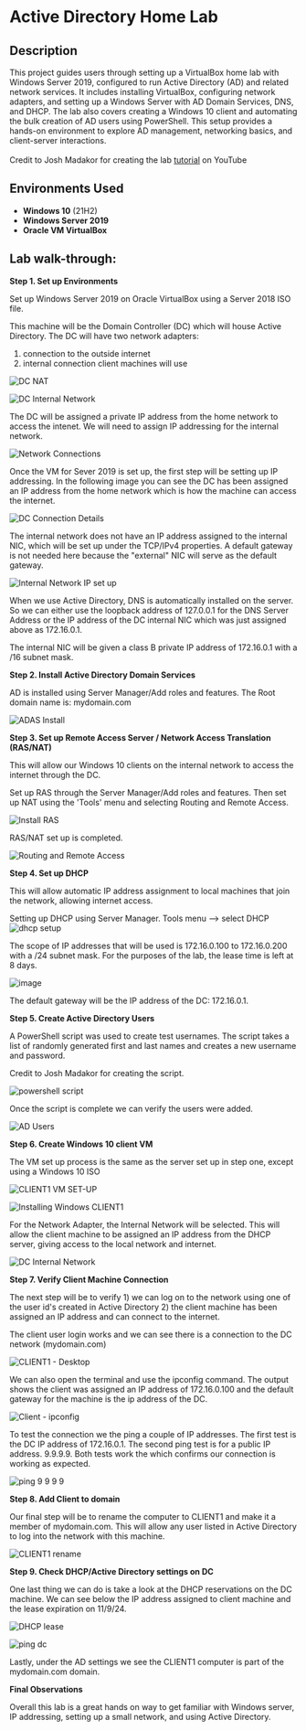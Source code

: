 <h1>Active Directory Home Lab</h1>

<h2>Description</h2>

This project guides users through setting up a VirtualBox home lab with Windows Server 2019, configured to run Active Directory (AD) and related network services. It includes installing VirtualBox, configuring network adapters, and setting up a Windows Server with AD Domain Services, DNS, and DHCP. The lab also covers creating a Windows 10 client and automating the bulk creation of AD users using PowerShell. This setup provides a hands-on environment to explore AD management, networking basics, and client-server interactions.
<br>
<br>
Credit to Josh Madakor for creating the lab [tutorial](https://youtu.be/MHsI8hJmggI?si=2hyOxmObgueOZa8P) on YouTube

<h2>Environments Used </h2>

- <b>Windows 10</b> (21H2)
- <b>Windows Server 2019</b>
- <b>Oracle VM VirtualBox</b>

<h2>Lab walk-through:</h2>

<b>Step 1. Set up Environments</b>

Set up Windows Server 2019 on Oracle VirtualBox using a Server 2018 ISO file.

This machine will be the Domain Controller (DC) which will house Active Directory. The DC will have two network adapters: 

1) connection to the outside internet
2) internal connection client machines will use

![DC NAT](https://github.com/user-attachments/assets/1bb9e65d-4c8f-41d4-9c59-60b61eb36767)

![DC Internal Network](https://github.com/user-attachments/assets/3c2b01d3-daf3-46c7-a9a7-0432e56fb612)

The DC will be assigned a private IP address from the home network to access the intenet. We will need to assign IP addressing for the internal network.

![Network Connections](https://github.com/user-attachments/assets/7c2b7dea-5bed-437b-9ccc-6681235f9996)

Once the VM for Sever 2019 is set up, the first step will be setting up IP addressing. In the following image you can see the DC has been assigned an IP address from the home network which is how the machine can access the internet. 

![DC Connection Details](https://github.com/user-attachments/assets/7bc3aa80-1382-4fcd-a3c6-a792495226e1)

The internal network does not have an IP address assigned to the internal NIC, which will be set up under the TCP/IPv4 properties. A default gateway is not needed here because the "external" NIC will serve as the default gateway.

![Internal Network IP set up](https://github.com/user-attachments/assets/e26b95d3-6b0a-4af1-9eec-68dd5334ba55)

When we use Active Directory, DNS is automatically installed on the server. So we can either use the loopback address of 127.0.0.1 for the DNS Server Address or the IP address of the DC internal NIC which was just assigned above as 172.16.0.1. 

The internal NIC will be given a class B private IP address of 172.16.0.1 with a /16 subnet mask.

<b>Step 2. Install Active Directory Domain Services</b>

AD is installed using Server Manager/Add roles and features. The Root domain name is: mydomain.com

![ADAS Install](https://github.com/user-attachments/assets/0e1abf11-977f-4b03-98b1-4ed9f7206d09)

<b>Step 3. Set up Remote Access Server / Network Access Translation (RAS/NAT)</b>

This will allow our Windows 10 clients on the internal network to access the internet through the DC.

Set up RAS through the Server Manager/Add roles and features. Then set up NAT using the 'Tools' menu and selecting Routing and Remote Access.

![Install RAS](https://github.com/user-attachments/assets/11b0626f-8376-4879-8554-32566f0d0ac6)

RAS/NAT set up is completed.

![Routing and Remote Access](https://github.com/user-attachments/assets/6cd270b1-9d02-4f49-a547-a4e929428f43)

<b>Step 4. Set up DHCP</b>

This will allow automatic IP address assignment to local machines that join the network, allowing internet access.

Setting up DHCP using Server Manager. Tools menu --> select DHCP
![dhcp setup](https://github.com/user-attachments/assets/ae679e25-1c92-4747-a984-7f3ad0c300e6)

The scope of IP addresses that will be used is 172.16.0.100 to 172.16.0.200 with a /24 subnet mask. For the purposes of the lab, the lease time is left at 8 days.  

![image](https://github.com/user-attachments/assets/7fe820f8-aba2-4238-9ca7-6f9fe1527074)

The default gateway will be the IP address of the DC: 172.16.0.1.

<b>Step 5. Create Active Directory Users</b>

A PowerShell script was used to create test usernames. The script takes a list of randomly generated first and last names and creates a new username and password.

Credit to Josh Madakor for creating the script.

![powershell script](https://github.com/user-attachments/assets/76f9adbc-a373-4fc7-93ef-5b0761f658c6)

Once the script is complete we can verify the users were added.

![AD Users](https://github.com/user-attachments/assets/17050a6f-4bb3-41c3-b248-151268df13d7)

<b>Step 6. Create Windows 10 client VM</b>

The VM set up process is the same as the server set up in step one, except using a Windows 10 ISO

![CLIENT1 VM SET-UP](https://github.com/user-attachments/assets/5d002ff6-ad39-488b-99cd-e581f945ca28)

![Installing Windows CLIENT1](https://github.com/user-attachments/assets/b52bf8cb-6237-4087-b96c-d28104d9cfec)

For the Network Adapter, the Internal Network will be selected. This will allow the client machine to be assigned an IP address from the DHCP server, giving access to the local network and internet. 

![DC Internal Network](https://github.com/user-attachments/assets/61c964f2-5a58-484e-9af8-2133984cc5e4)

<b>Step 7. Verify Client Machine Connection</b>

The next step will be to verify 1) we can log on to the network using one of the user id's created in Active Directory 2) the client machine has been assigned an IP address and can connect to the internet.

The client user login works and we can see there is a connection to the DC network (mydomain.com)

![CLIENT1 - Desktop](https://github.com/user-attachments/assets/a7779868-4792-4860-9415-3a41a1c2245b)

We can also open the terminal and use the ipconfig command. The output shows the client was assigned an IP address of 172.16.0.100 and the default gateway for the machine is the ip address of the DC.

![Client - ipconfig](https://github.com/user-attachments/assets/59785e42-5e32-4e09-9562-0f35b647246c)

To test the connection we the ping a couple of IP addresses. The first test is the DC IP address of 172.16.0.1. The second ping test is for a public IP address. 9.9.9.9. Both tests work the which confirms our connection is working as expected. 

![ping 9 9 9 9](https://github.com/user-attachments/assets/176e7031-e59e-4771-8f73-07e1aabcf119)

<b>Step 8. Add Client to domain</b>

Our final step will be to rename the computer to CLIENT1 and make it a member of mydomain.com. This will allow any user listed in Active Directory to log into the network with this machine.

![CLIENT1 rename](https://github.com/user-attachments/assets/6627a628-68fb-461e-9624-4971326b99f0)

<b>Step 9. Check DHCP/Active Directory settings on DC</b>

One last thing we can do is take a look at the DHCP reservations on the DC machine. We can see below the IP address assigned to client machine and the lease expiration on 11/9/24. 

![DHCP lease](https://github.com/user-attachments/assets/03132156-9bd7-4b5a-8075-e5607abb2af8)

![ping dc](https://github.com/user-attachments/assets/a0c7ca3e-bf2b-45b4-aedb-c7c73e5c9ed0)

Lastly, under the AD settings we see the CLIENT1 computer is part of the mydomain.com domain. 

<b>Final Observations</b>

Overall this lab is a great hands on way to get familiar with Windows server, IP addressing, setting up a small network, and using Active Directory.   

<!--
 ```diff
- text in red
+ text in green
! text in orange
# text in gray
@@ text in purple (and bold)@@
```
--!>
